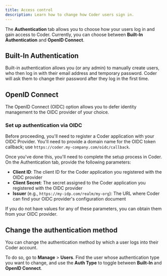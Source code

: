 ```yaml
---
title: Access control
description: Learn how to change how Coder users sign in.
---
```


The **Authentication** tab allows you to choose how your users log in and gain
access to Coder. Currently, you can choose between **Built-In Authentication**
and **OpenID Connect**.

## Built-In Authentication

Built-in authentication allows you (or any admin) to manually create users, who
then log in with their email address and temporary password. Coder will ask them
to change their password after they log in the first time.

## OpenID Connect

The OpenID Connect (OIDC) option allows you to defer identity management to the
OIDC provider of your choice.

### Set up authentication via OIDC

Before proceeding, you'll need to register a Coder application with your OIDC
Provider. You'll need to provide a domain name for the OIDC token callback; use
`https://coder.my-company.com/oidc/callback`.

Once you've done this, you'll need to complete the setup process in Coder. On
the Authentication tab, provide the following parameters:

- **Client ID**: The client ID for the Coder application you registered with the
  OIDC provider
- **Client Secret**: The secret assigned to the Coder application you registered
  with the OIDC provider
- **Issuer** (e.g., `https://my-idp.com/realm/my-org`): The URL where Coder can
  find your OIDC provider's configuration document

If you do not have values for any of these parameters, you can obtain them from
your OIDC provider.

## Change the authentication method

You can change the authentication method by which a user logs into their Coder
account.

To do so, go to **Manage** > **Users**. Find the user whose authentication type
you want to change, and use the **Auth Type** to toggle between **Built-In** and
**OpenID Connect**.

